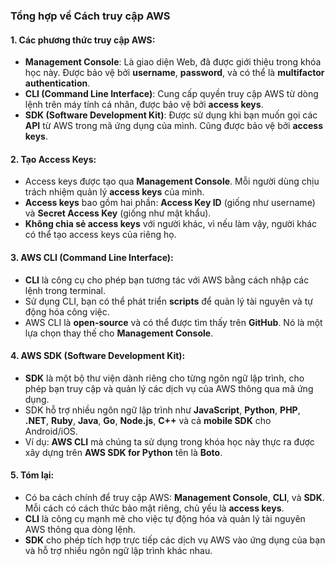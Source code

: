 ### Tổng hợp về **Cách truy cập AWS**

#### 1. **Các phương thức truy cập AWS:**

* **Management Console**: Là giao diện Web, đã được giới thiệu trong khóa học này. Được bảo vệ bởi **username**, **password**, và có thể là **multifactor authentication**.
* **CLI (Command Line Interface)**: Cung cấp quyền truy cập AWS từ dòng lệnh trên máy tính cá nhân, được bảo vệ bởi **access keys**.
* **SDK (Software Development Kit)**: Được sử dụng khi bạn muốn gọi các **API** từ AWS trong mã ứng dụng của mình. Cũng được bảo vệ bởi **access keys**.

#### 2. **Tạo Access Keys:**

* Access keys được tạo qua **Management Console**. Mỗi người dùng chịu trách nhiệm quản lý **access keys** của mình.
* **Access keys** bao gồm hai phần: **Access Key ID** (giống như username) và **Secret Access Key** (giống như mật khẩu).
* **Không chia sẻ access keys** với người khác, vì nếu làm vậy, người khác có thể tạo access keys của riêng họ.

#### 3. **AWS CLI (Command Line Interface):**

* **CLI** là công cụ cho phép bạn tương tác với AWS bằng cách nhập các lệnh trong terminal.
* Sử dụng CLI, bạn có thể phát triển **scripts** để quản lý tài nguyên và tự động hóa công việc.
* AWS CLI là **open-source** và có thể được tìm thấy trên **GitHub**. Nó là một lựa chọn thay thế cho **Management Console**.

#### 4. **AWS SDK (Software Development Kit):**

* **SDK** là một bộ thư viện dành riêng cho từng ngôn ngữ lập trình, cho phép bạn truy cập và quản lý các dịch vụ của AWS thông qua mã ứng dụng.
* SDK hỗ trợ nhiều ngôn ngữ lập trình như **JavaScript**, **Python**, **PHP**, **.NET**, **Ruby**, **Java**, **Go**, **Node.js**, **C++** và cả **mobile SDK** cho Android/iOS.
* Ví dụ: **AWS CLI** mà chúng ta sử dụng trong khóa học này thực ra được xây dựng trên **AWS SDK for Python** tên là **Boto**.

#### 5. **Tóm lại:**

* Có ba cách chính để truy cập AWS: **Management Console**, **CLI**, và **SDK**. Mỗi cách có cách thức bảo mật riêng, chủ yếu là **access keys**.
* **CLI** là công cụ mạnh mẽ cho việc tự động hóa và quản lý tài nguyên AWS thông qua dòng lệnh.
* **SDK** cho phép tích hợp trực tiếp các dịch vụ AWS vào ứng dụng của bạn và hỗ trợ nhiều ngôn ngữ lập trình khác nhau.
